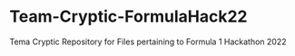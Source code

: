 # Team-Cryptic-FormulaHack22
Tema Cryptic Repository for Files pertaining to Formula 1 Hackathon 2022

